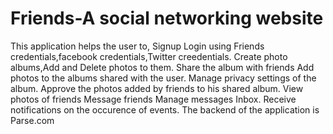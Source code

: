 # Friends-A social networking website
This application helps the user to,
Signup
Login using Friends credentials,facebook credentials,Twitter creedentials.
Create photo albums,Add and Delete photos to them.
Share the album with friends
Add photos to the albums shared with the user.
Manage privacy settings of the album.
Approve the photos added by friends to his shared album.
View photos of friends
Message friends
Manage messages Inbox.
Receive notifications on the occurence of events.
The backend of the application is Parse.com
